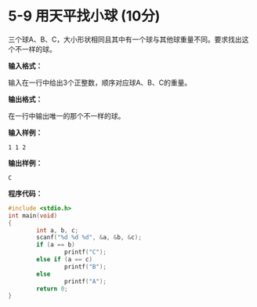 # 5-9 用天平找小球   (10分)

三个球A、B、C，大小形状相同且其中有一个球与其他球重量不同。要求找出这个不一样的球。

**输入格式：**

输入在一行中给出3个正整数，顺序对应球A、B、C的重量。

**输出格式：**

在一行中输出唯一的那个不一样的球。

**输入样例：**
```
1 1 2
```

**输出样例：**
```
C
```

**程序代码：**
```c
#include <stdio.h>
int main(void)
{
        int a, b, c;
        scanf("%d %d %d", &a, &b, &c);
        if (a == b)
                printf("C");
        else if (a == c)
                printf("B");
        else
                printf("A");
        return 0;
}
```